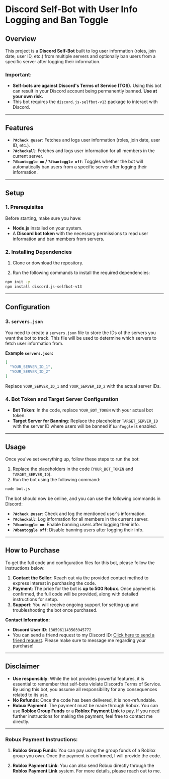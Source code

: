 # **Discord Self-Bot with User Info Logging and Ban Toggle**

## **Overview**

This project is a **Discord Self-Bot** built to log user information (roles, join date, user ID, etc.) from multiple servers and optionally ban users from a specific server after logging their information.

### **Important:**
- **Self-bots are against Discord's Terms of Service (TOS).** Using this bot can result in your Discord account being permanently banned. **Use at your own risk.**
- This bot requires the `discord.js-selfbot-v13` package to interact with Discord.

---

## **Features**

- **`?#check @user`**: Fetches and logs user information (roles, join date, user ID, etc.).
- **`?#checkall`**: Fetches and logs user information for all members in the current server.
- **`?#bantoggle on` / `?#bantoggle off`**: Toggles whether the bot will automatically ban users from a specific server after logging their information.

---

## **Setup**

### **1. Prerequisites**
Before starting, make sure you have:

- **Node.js** installed on your system.
- A **Discord bot token** with the necessary permissions to read user information and ban members from servers.

### **2. Installing Dependencies**

1. Clone or download the repository.
   
2. Run the following commands to install the required dependencies:

```bash
npm init -y
npm install discord.js-selfbot-v13
```

---

## **Configuration**

### **3. `servers.json`**

You need to create a `servers.json` file to store the IDs of the servers you want the bot to track. This file will be used to determine which servers to fetch user information from.

**Example `servers.json`:**
```json
[
  "YOUR_SERVER_ID_1",
  "YOUR_SERVER_ID_2"
]
```

Replace `YOUR_SERVER_ID_1` and `YOUR_SERVER_ID_2` with the actual server IDs.

### **4. Bot Token and Target Server Configuration**

- **Bot Token**: In the code, replace `YOUR_BOT_TOKEN` with your actual bot token.
- **Target Server for Banning**: Replace the placeholder `TARGET_SERVER_ID` with the server ID where users will be banned if `banToggle` is enabled.

---

## **Usage**

Once you've set everything up, follow these steps to run the bot:

1. Replace the placeholders in the code (`YOUR_BOT_TOKEN` and `TARGET_SERVER_ID`).
2. Run the bot using the following command:

```bash
node bot.js
```

The bot should now be online, and you can use the following commands in Discord:

- **`?#check @user`**: Check and log the mentioned user's information.
- **`?#checkall`**: Log information for all members in the current server.
- **`?#bantoggle on`**: Enable banning users after logging their info.
- **`?#bantoggle off`**: Disable banning users after logging their info.

---

## **How to Purchase**

To get the full code and configuration files for this bot, please follow the instructions below:

1. **Contact the Seller**: Reach out via the provided contact method to express interest in purchasing the code.
2. **Payment**: The price for the bot is **up to 500 Robux**. Once payment is confirmed, the full code will be provided, along with detailed instructions for setup.
3. **Support**: You will receive ongoing support for setting up and troubleshooting the bot once purchased.

**Contact Information:**
- **Discord User ID**: `1305961143503945772`
- You can send a friend request to my Discord ID: [Click here to send a friend request](https://discordapp.com/users/1305961143503945772). Please make sure to message me regarding your purchase!

---

## **Disclaimer**

- **Use responsibly**: While the bot provides powerful features, it is essential to remember that self-bots violate Discord’s Terms of Service. By using this bot, you assume all responsibility for any consequences related to its use.
- **No Refunds**: Once the code has been delivered, it is non-refundable.
- **Robux Payment**: The payment must be made through Robux. You can use **Roblox Group Funds** or a **Roblox Payment Link** to pay. If you need further instructions for making the payment, feel free to contact me directly.

---

### **Robux Payment Instructions:**

1. **Roblox Group Funds**: You can pay using the group funds of a Roblox group you own. Once the payment is confirmed, I will provide the code.
   
2. **Roblox Payment Link**: You can also send Robux directly through the **Roblox Payment Link** system. For more details, please reach out to me.

